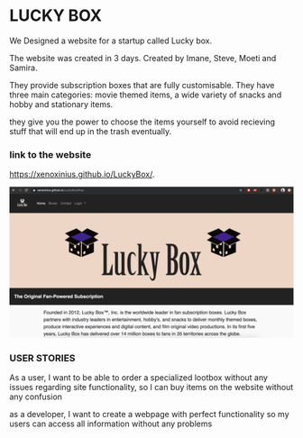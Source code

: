 # LUCKY BOX

We Designed a website for a startup called Lucky box.

The website was created in 3 days.
Created by Imane, Steve, Moeti and Samira.

They provide subscription boxes that are fully customisable. They have three main categories: movie themed items, a wide variety of snacks and hobby and stationary items. 

they give you the power to choose the items yourself to avoid recieving stuff that will end up in the trash eventually.

### link to the website

https://xenoxinius.github.io/LuckyBox/.

![screenshot website](https://raw.githubusercontent.com/Xenoxinius/LuckyBox/master/img/screenshotreadme.png)


### USER STORIES

As a user, I want to be able to order a specialized lootbox without any issues regarding site functionality, so I can buy items on the website without any confusion

as a developer, I want to create a webpage with perfect functionality so my users can access all information without any problems
